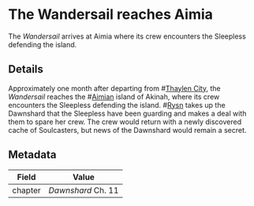 # The Wandersail reaches Aimia
The *Wandersail* arrives at Aimia where its crew encounters the Sleepless defending the island.

## Details
Approximately one month after departing from #[Thaylen City](thaylen-city), the *Wandersail* reaches the #[Aimian](aimia) island of Akinah, where its crew encounters the Sleepless defending the island. #[Rysn](rysn) takes up the Dawnshard that the Sleepless have been guarding and makes a deal with them to spare her crew. The crew would return with a newly discovered cache of Soulcasters, but news of the Dawnshard would remain a secret.


## Metadata
| Field | Value |
| ----- | ----- |
| chapter | *Dawnshard* Ch. 11 |
